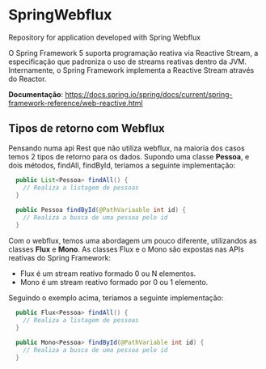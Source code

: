 # SpringWebflux

Repository for application developed with Spring Webflux

O Spring Framework 5 suporta programação reativa via Reactive Stream, a especificação que padroniza o uso de streams reativas dentro da JVM. 
Internamente, o Spring Framework implementa a Reactive Stream através do Reactor. 

**Documentação**: https://docs.spring.io/spring/docs/current/spring-framework-reference/web-reactive.html

## Tipos de retorno com Webflux

Pensando numa api Rest que não utiliza webflux, na maioria dos casos temos 2 tipos de retorno para os dados.
Supondo uma classe **Pessoa**, e dois métodos, findAll, findById, teriamos a seguinte implementação:

``` Java
  public List<Pessoa> findAll() {
    // Realiza a listagem de pessoas
  }
  
  public Pessoa findById(@PathVariaable int id) {
    // Realiza a busca de uma pessoa pelo id
  }
```
Com o webflux, temos uma abordagem um pouco diferente, utilizandos as classes **Flux** e **Mono**.
As classes Flux e o Mono são expostas nas APIs reativas do Spring Framework:
* Flux é um stream reativo formado 0 ou N elementos.
* Mono é um stream reativo formado por 0 ou 1 elemento.

Seguindo o exemplo acima, teriamos a seguinte implementação:
``` Java
  public Flux<Pessoa> findAll() {
    // Realiza a listagem de pessoas
  }
  
  public Mono<Pessoa> findById(@PathVariable int id) {
    // Realiza a busca de uma pessoa pelo id
  }
```
